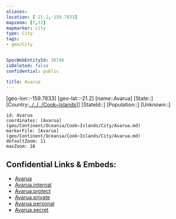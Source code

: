 ```yaml
---
aliases: 
location: [-21.2,-159.7833]
mapzoom: [7,12] 
mapmarker: city 
type: City
tags:
- geo/City


SpocWebEntityId: 36746
isDeleted: false
confidential: public

title: Avarua
---
```

[geo-lon::-159.7833]
[geo-lat::-21.2]
[name::Avarua]
[State::]
[Country:[../../../Cook~Islands](../../../Cook~Islands)]]
[StateId::]
[Population::]
[Unknown::]


```leaflet
id: Avarua
coordinates: [Avarua](geo/Continent/Oceania/Cook~Islands/City/Avarua.md)
markerFile: [Avarua](geo/Continent/Oceania/Cook~Islands/City/Avarua.md)
defaultZoom: 11 
maxZoom: 18
```


## Confidential Links & Embeds: 
- [Avarua](../../../../../../_public/geo/Continent/Oceania/Cook~Islands/City/Avarua.md) 
- [Avarua.internal](../../../../../../_internal/geo/Continent/Oceania/Cook~Islands/City/Avarua.internal.md) 
- [Avarua.protect](../../../../../../_protect/geo/Continent/Oceania/Cook~Islands/City/Avarua.protect.md) 
- [Avarua.private](../../../../../../_private/geo/Continent/Oceania/Cook~Islands/City/Avarua.private.md) 
- [Avarua.personal](../../../../../../_personal/geo/Continent/Oceania/Cook~Islands/City/Avarua.personal.md) 
- [Avarua.secret](../../../../../../_secret/geo/Continent/Oceania/Cook~Islands/City/Avarua.secret.md) 

